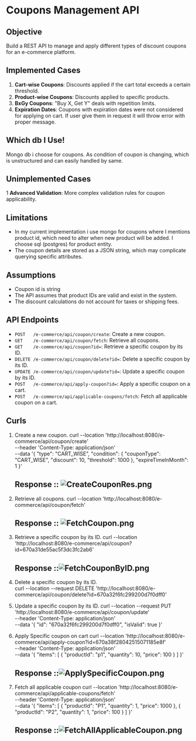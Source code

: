 # Coupons Management API

## Objective
Build a REST API to manage and apply different types of discount coupons for an e-commerce platform.

## Implemented Cases
1. **Cart-wise Coupons**: Discounts applied if the cart total exceeds a certain threshold.
2. **Product-wise Coupons**: Discounts applied to specific products.
3. **BxGy Coupons**: "Buy X, Get Y" deals with repetition limits.
4. **Expiration Dates**: Coupons with expiration dates were not considered for applying on cart. If user 
                         give them in request it will throw error with proper message.


## Which db I Use!
Mongo db i choose for coupons. As condition of coupon is changing, which is unstructured and can easily handled by same.



## Unimplemented Cases
1 **Advanced Validation**: More complex validation rules for coupon applicability.

## Limitations
- In my current implementation i use mongo for coupons where I mentions product id, which need to alter when 
  new product will be added. I choose sql (postgres) for product entity.
- The coupon details are stored as a JSON string, which may complicate querying specific attributes.

## Assumptions
- Coupon id is string
- The API assumes that product IDs are valid and exist in the system.
- The discount calculations do not account for taxes or shipping fees.

## API Endpoints
- `POST   /e-commerce/api/coupon/create`: Create a new coupon.
- `GET    /e-commerce/api/coupon/fetch`: Retrieve all coupons.
- `GET    /e-commerce/api/coupon?id=`: Retrieve a specific coupon by its ID.
- `DELETE /e-commerce/api/coupon/delete?id=`: Delete a specific coupon by its ID.  
- `UPDATE /e-commerce/api/coupon/update?id=`: Update a specific coupon by its ID.
- `POST   /e-commerce/api/apply-coupon?id=`: Apply a specific coupon on a cart.
- `POST   /e-commerce/api/applicable-coupons/fetch`: Fetch all applicable coupon on a cart.


## Curls
1. Create a new coupon.
   curl --location 'http://localhost:8080/e-commerce/api/coupon/create' \
   --header 'Content-Type: application/json' \
   --data '{
   "type": "CART_WISE",
   "condition": {
   "couponType": "CART_WISE",
   "discount": 10,
   "threshold": 1000
   },
   "expireTimeInMonth": 1
   }'
  
   ## Response :: ![CreateCouponRes.png](src/main/resources/responseImages/CreateCouponRes.png)
   

2. Retrieve all coupons.
   curl --location 'http://localhost:8080/e-commerce/api/coupon/fetch'

   ## Response :: ![FetchCoupon.png](src/main/resources/responseImages/FetchAllCoupon.png)


3. Retrieve a specific coupon by its ID.
   curl --location 'http://localhost:8080/e-commerce/api/coupon?id=670a31de55ac5f3dc3fc2ab6'

   ## Response ::![FetchCouponByID.png](src/main/resources/responseImages/FetchCouponByID.png)


4. Delete a specific coupon by its ID.  
   curl --location --request DELETE 'http://localhost:8080/e-commerce/api/coupon/delete?id=670a32f6fc299200d7f0dff0'



5. Update a specific coupon by its ID.
   curl --location --request PUT 'http://localhost:8080/e-commerce/api/coupon/update' \
   --header 'Content-Type: application/json' \
   --data '{
   "id": "670a32f6fc299200d7f0dff0",
   "isValid": true
   }'

6. Apply Specific coupon on cart
   curl --location 'http://localhost:8080/e-commerce/api/apply-coupon?id=670a38f28042515071185e8f' \
   --header 'Content-Type: application/json' \
   --data '{
   "items": [
   {
   "productId": "p1",
   "quantity": 10,
   "price": 100
   }
   ]
   }'

   ## Response ::![ApplySpecificCoupon.png](src/main/resources/responseImages/ApplySpecificCoupon.png)

7. Fetch all applicable coupon
   curl --location 'http://localhost:8080/e-commerce/api/applicable-coupons/fetch' \
   --header 'Content-Type: application/json' \
   --data '{
   "items": [
   {
   "productId": "P1",
   "quantity": 1,
   "price": 1000
   },
   {
   "productId": "P2",
   "quantity": 1,
   "price": 100
   }
   ]
   }'

   ## Response ::![FetchAllApplicableCoupon.png](src/main/resources/responseImages/FetchAllApplicableCoupon.png)
